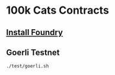 # 100k Cats Contracts

## [Install Foundry](https://getfoundry.sh/)

## Goerli Testnet
 `./test/goerli.sh`
